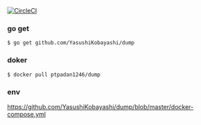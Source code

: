 [![CircleCI](https://circleci.com/gh/YasushiKobayashi/dump.svg?style=svg)](https://circleci.com/gh/YasushiKobayashi/dump)

### go get
`$ go get github.com/YasushiKobayashi/dump`

### doker
`$ docker pull ptpadan1246/dump`

### env
https://github.com/YasushiKobayashi/dump/blob/master/docker-compose.yml
